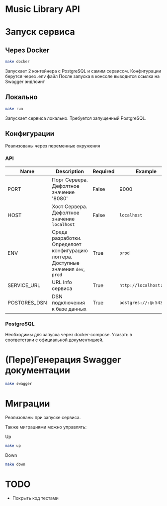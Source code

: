 # Music Library API

# Запуск сервиса

## Через Docker

```bash
make docker
```

Запускает 2 контейнера с PostgreSQL и самим сервисом. Конфигурации берутся через .env файл
После запуска в консоле выводится ссылка на Swagger эндпоинт


## Локально

```bash
make run
```

Запускает сервиса локально. Требуется запущенный PostgreSQL.


## Конфигурации

Реализованы через переменные окружения

### API

| Name             | Description                                                                                        | Required | Example                            |
| ---------------- | -------------------------------------------------------------------------------------------------- | -------- | ---------------------------------- |
| PORT             | Порт Сервера. Дефолтное значение '8080'                                                            | False    | 9000                               |
| HOST             | Хост Сервера. Дефолтное значение `localhost`                                                       | False    | `localhost`                        |
| ENV              | Среда разработки. Определяет конфигурацию логгера. Доступные значения `dev`, `prod`                | True     | `prod`                             |
| SERVICE_URL      | URL Info сервиса                                                                                   | True     | `http://localhost:2000`            |
| POSTGRES_DSN     | DSN подключения к базе данных                                                                      | True     | `postgres://:@:5432/db`            |


### PostgreSQL

Необходимы для запуска через docker-compose. Указать в соответствии с официальной документицией.


# (Пере)Генерация Swagger документации

```bash
make swagger
```

# Миграции

Реализованы при запуске сервиса.

Также миграциями можно управлять:

Up
```bash
make up
```

Down
```bash
make down
```

# TODO

- Покрыть код тестами